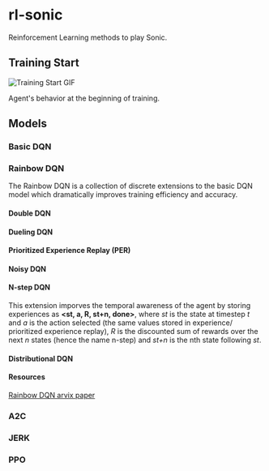 # rl-sonic
Reinforcement Learning methods to play Sonic.

## Training Start
![Training Start GIF](https://i.imgur.com/GRyEVXc.gif)

Agent's behavior at the beginning of training.

## Models

### Basic DQN

### Rainbow DQN
The Rainbow DQN is a collection of discrete extensions to the basic DQN model which 
dramatically improves training efficiency and accuracy. 

#### Double DQN

#### Dueling DQN

#### Prioritized Experience Replay (PER)

#### Noisy DQN

#### N-step DQN
This extension imporves the temporal awareness of the agent by storing experiences as 
**<st, a, R, st+n, done>**, where *st* is the state at timestep *t* and *a* is the action selected 
(the same values stored in experience/ prioritized experience replay), *R* is the discounted sum of 
rewards over the next *n* states (hence the name n-step) and *st+n* is the nth state following *st*.


#### Distributional DQN

#### Resources
[Rainbow DQN arvix paper](https://arxiv.org/abs/1710.02298)


### A2C

### JERK

### PPO